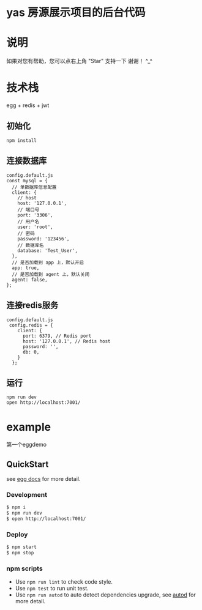 # yas 房源展示项目的后台代码
# 说明<br>
如果对您有帮助，您可以点右上角 "Star" 支持一下 谢谢！ ^_^<br>
# 技术栈<br>
egg + redis + jwt
## 初始化
    npm install
## 连接数据库
    config.default.js
    const mysql = {	
      // 单数据库信息配置	
      client: {	
        // host	
        host: '127.0.0.1',	
        // 端口号	
        port: '3306',	
        // 用户名	
        user: 'root',	
        // 密码	
        password: '123456',	
        // 数据库名	
        database: 'Test_User',	
      },	
      // 是否加载到 app 上，默认开启	
      app: true,	
      // 是否加载到 agent 上，默认关闭	
      agent: false,	
    };
## 连接redis服务
    config.default.js
     config.redis = {
        client: {
          port: 6379, // Redis port
          host: '127.0.0.1', // Redis host
          password: '',
          db: 0,
        }
      };
## 运行
    npm run dev
    open http://localhost:7001/

# example

第一个eggdemo

## QuickStart

<!-- add docs here for user -->

see [egg docs][egg] for more detail.

### Development

```bash
$ npm i
$ npm run dev
$ open http://localhost:7001/
```

### Deploy

```bash
$ npm start
$ npm stop
```

### npm scripts

- Use `npm run lint` to check code style.
- Use `npm test` to run unit test.
- Use `npm run autod` to auto detect dependencies upgrade, see [autod](https://www.npmjs.com/package/autod) for more detail.


[egg]: https://eggjs.org
